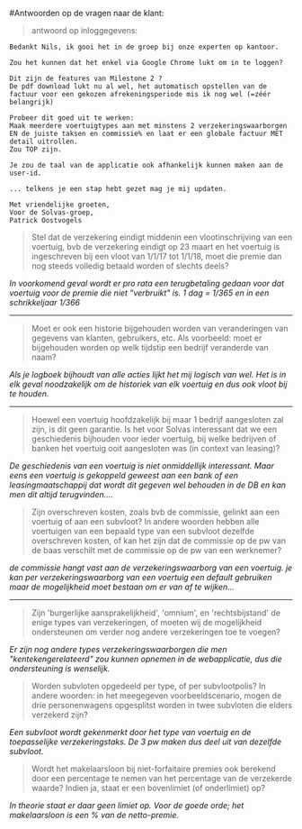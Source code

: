 #Antwoorden op de vragen naar de klant:

> antwoord op inloggegevens:

```
Bedankt Nils, ik gooi het in de groep bij onze experten op kantoor.

Zou het kunnen dat het enkel via Google Chrome lukt om in te loggen?

Dit zijn de features van Milestone 2 ?
De pdf download lukt nu al wel, het automatisch opstellen van de factuur voor een gekozen afrekeningsperiode mis ik nog wel (=zéér belangrijk)

Probeer dit goed uit te werken:
Maak meerdere voertuigtypes aan met minstens 2 verzekeringswaarborgen EN de juiste taksen en commissie% en laat er een globale factuur MET detail uitrollen.
Zou TOP zijn.

Je zou de taal van de applicatie ook afhankelijk kunnen maken aan de user-id.

... telkens je een stap hebt gezet mag je mij updaten.

Met vriendelijke groeten,
Voor de Solvas-groep, 
Patrick Oostvogels
```

>Stel dat de verzekering eindigt middenin een vlootinschrijving van een voertuig, bvb de verzekering eindigt op 23 maart en het voertuig is ingeschreven bij een vloot van 1/1/17 tot 1/1/18, moet die premie dan nog steeds volledig betaald worden of slechts deels?

*In voorkomend geval wordt er pro rata een terugbetaling gedaan voor dat voertuig voor de premie die niet "verbruikt" is. 1 dag = 1/365 en in een schrikkeljaar 1/366*


---

>Moet er ook een historie bijgehouden worden van veranderingen van gegevens van klanten, gebruikers, etc. Als voorbeeld: moet er bijgehouden worden op welk tijdstip een bedrijf veranderde van naam?

*Als je logboek bijhoudt van alle acties lijkt het mij logisch van wel.  Het is in elk geval noodzakelijk om de historiek van elk voertuig en dus ook vloot bij te houden.*


---


>Hoewel een voertuig hoofdzakelijk bij maar 1 bedrijf aangesloten zal zijn, is dit geen garantie. Is het voor Solvas interessant dat we een geschiedenis bijhouden voor ieder voertuig, bij welke bedrijven of banken het voertuig ooit aangesloten was (in context van leasing)?

*De geschiedenis van een voertuig is niet onmiddellijk interessant.  Maar eens een voertuig is gekoppeld geweest aan een bank of een leasingmaatschappij dat wordt dit gegeven wel behouden in de DB en kan men dit altijd terugvinden....*

>Zijn overschreven kosten, zoals bvb de commissie, gelinkt aan een voertuig of aan een subvloot? In andere woorden hebben alle voertuigen van een bepaald type van een subvloot dezelfde overschreven kosten, of kan het zijn dat de commissie op de pw van de baas verschilt met de commissie op de pw van een werknemer?

*de commissie hangt vast aan de verzekeringswaarborg van een voertuig.
je kan per verzekeringswaarborg van een  voertuig een default gebruiken maar de mogelijkheid moet bestaan om er van af te wijken...*



---

>Zijn 'burgerlijke aansprakelijkheid', 'omnium', en 'rechtsbijstand' 
>de enige types van verzekeringen, of moeten wij de mogelijkheid ondersteunen om verder nog andere verzekeringen toe te voegen?

*Er zijn  nog  andere  types verzekeringswaarborgen die men "kentekengerelateerd" zou kunnen opnemen in de webapplicatie, dus die ondersteuning is wenselijk.*

>Worden subvloten opgedeeld per type, of per subvlootpolis? In andere
>woorden: in het meegegeven voorbeeldscenario, mogen de drie personenwagens opgesplitst worden in twee subvloten die elders verzekerd zijn?

*Een subvloot wordt gekenmerkt door het type van voertuig en de toepasselijke verzekeringstaks. De 3 pw maken dus deel uit van dezelfde subvloot.*

>Wordt het makelaarsloon bij niet-forfaitaire premies ook berekend door een percentage te nemen van het percentage van de verzekerde waarde? Indien ja, staat er een bovenlimiet (of onderlimiet) op?

*In theorie staat er daar geen limiet op.*
*Voor de goede orde; het makelaarsloon is een % van de netto-premie.*

